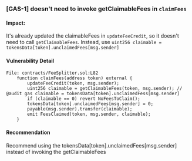 
### [GAS-1] doesn't need to invoke getClaimableFees in `claimFees`

#### Impact:
It's already updated the claimableFees in `updateFeeCredit`, so it doesn't need to call `getClaimableFees`. Instead, use `uint256 claimable = tokensData[token].unclaimedFees[msg.sender]`

#### Vulnerability Detail


```solidity
File: contracts/FeeSplitter.sol:L82
    function claimFees(address token) external { 
        updateFeeCredit(token, msg.sender);
        uint256 claimable = getClaimableFees(token, msg.sender); // @audit gas claimable = tokensData[token].unclaimedFess[msg.sender]
        if (claimable == 0) revert NoFeesToClaim();
        tokensData[token].unclaimedFees[msg.sender] = 0;
        payable(msg.sender).transfer(claimable);
        emit FeesClaimed(token, msg.sender, claimable);
    }
```


#### Recommendation

Recommend using the tokensData[token].unclaimedFees[msg.sender] instead of invoking the getClaimableFees